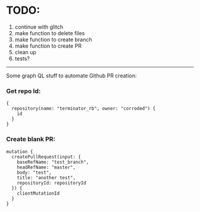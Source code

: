 # TODO:

1. continue with glitch
2. make function to delete files
3. make function to create branch
4. make function to create PR
5. clean up
6. tests?

-------------------

Some graph QL stuff to automate Github PR creation:

### Get repo Id:

```
{
  repository(name: "terminator_rb", owner: "corroded") {
    id
  }
}
```

### Create blank PR:

```
mutation {
  createPullRequest(input: {
    baseRefName: "test_branch",
    headRefName: "master",
    body: "test",
    title: "another test",
    repositoryId: repositoryId
  }) {
    clientMutationId
  }
}
```
